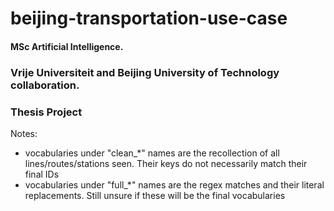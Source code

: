# beijing-transportation-use-case


#### MSc Artificial Intelligence.
### Vrije Universiteit and Beijing University of Technology collaboration.
### Thesis Project

Notes:
- vocabularies under "clean_*" names are the recollection of all lines/routes/stations seen. Their keys do not necessarily match their final IDs
- vocabularies under "full_*" names are the regex matches and their literal replacements. Still unsure if these will be the final vocabularies 
